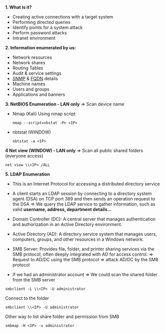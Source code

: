 **1. What is it?**
- Creating active connections with a target system
- Performing directed queries
- Identify points for a system attack
- Perform password attacks
- Intranet environment

**2. Information enumerated by us:**
- Network resources
- Network shares
- Routing Tables
- Audit & service settings
- [SNMP](https://www.fortra.com/resources/articles/snmp-basics-what-it-and-how-it-works) & [FQDN](https://www.f5.com/glossary/fqdn) details
- Machine names
- Users and groups
- Applications and banners

**3. NetBIOS Enumeration - LAN only**
=> Scan device name
* Nmap (Kali)
  Using nmap script
  ```
  nmap --script=nbstat -Pn <IP>
  ```
* nbtstat (WINDOW)
  ```
  nbtstat -a <IP>
  ```
  
**4 Net view (WINDOW) - LAN only**
=> Scan all public shared folders (everyone access)
```
net view \\<IP> /ALL
```

**5. LDAP Enumeration**
- This is an Internet Protocol for accessing a distributed directory service
- A client starts an LDAP session by connecting to a directory system agent (DSA) on TCP port 389 and then sends an operation request to the DSA
=> We query the LDAP service to gather information, such as valid **username, address, department details...**

- Domain Controller (DC): A central server that manages authentication and authorization in an Active Directory environment.
- Active Directory (AD): A directory service system that manages users, computers, groups, and other resources in a Windows network.
- SMB Server: Provides file, folder, and printer sharing services via the SMB protocol, often deeply integrated with AD for access control.
=> Request to AD/DC using the SMB protocol => attack AD/DC by the SMB protocol

* If we had an administrator account =>
We could scan the shared folder from the SMB server
```
smbclient -L \\<IP> -U administrator
```
Connect to the folder
```
smbclient \\<IP> -U administrator
```
Other way to list share folder and permission from SMB
```
smbmap -H <IP> -u administrator
```











